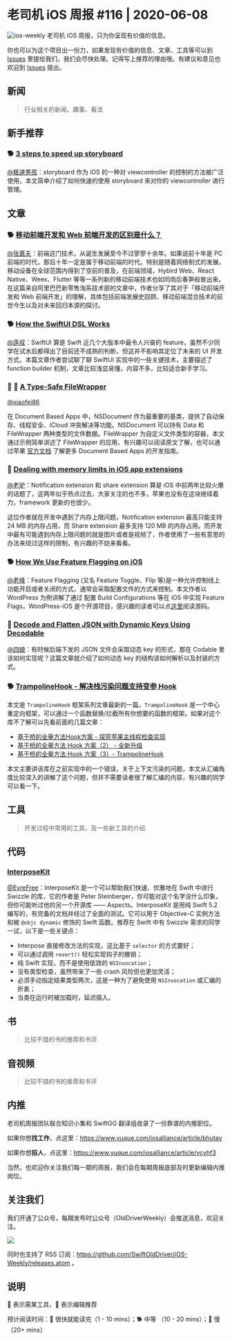 # 老司机 iOS 周报 #116 | 2020-06-08

![ios-weekly](https://github.com/SwiftOldDriver/iOS-Weekly/blob/master/assets/ios-weekly.png?raw=true)
老司机 iOS 周报，只为你呈现有价值的信息。

你也可以为这个项目出一份力，如果发现有价值的信息、文章、工具等可以到 [Issues](https://github.com/SwiftOldDriver/iOS-Weekly/issues) 里提给我们，我们会尽快处理。记得写上推荐的理由哦。有建议和意见也欢迎到 [Issues](https://github.com/SwiftOldDriver/iOS-Weekly/issues) 提出。

## 新闻

> 行业相关的新闻、趣事、看法

## 新手推荐

### 🐕 [3 steps to speed up storyboard](https://fluffy.es/3-steps-to-speed-up-storyboard/)

[@极速男孩](https://github.com/ztlyyznf001)：storyboard 作为 iOS 的一种对 viewcontroller 的控制的方法被广泛使用，本文简单介绍了如何快速的使用 storyboard 来对你的 viewcontroller 进行管理。


## 文章

### 🐕 [移动前端开发和 Web 前端开发的区别是什么？](https://mp.weixin.qq.com/s/kPn-2y3Q_CMjwCB1c1yVTA)

[@张嘉夫](https://github.com/josephchang10)：前端这门技术，从诞生发展至今不过寥寥十余年。如果说前十年是 PC 前端的时代，那后十年一定是属于移动前端的时代。特别是随着网络制式的发展，移动设备在全球范围内得到了空前的普及，在前端领域，Hybird Web、React Native、Weex、Flutter 等等一系列新的移动前端技术也如同雨后春笋般冒出来。在这篇来自阿里巴巴新零售淘系技术部的文章中，作者分享了其对于「移动前端开发和 Web 前端开发」的理解，具体包括前端发展史回顾、移动前端混合技术的前世今生以及对未来回归本源的探讨。


### 🐕 [How the SwiftUI DSL Works](https://harshil.net/blog/swiftui-dsl-function-builders)

[@莲叔](http://aaaron7.github.io/)：SwiftUI 算是 Swift 近几个大版本中最令人兴奋的 feature，虽然不少同学在试水后都得出了目前还不成熟的判断，但这并不影响其定位了未来的 UI 开发方式。本篇文章作者尝试聊了聊 SwiftUI 实现中的一些关键技术，主要描述了 function builder 机制，文章比较浅显易懂，内容不多，比较适合新手学习。

### 🐎 🚧 [A Type-Safe FileWrapper](https://heberti.com/posts/filewrapper/)

[@xiaofei86](https://weibo.com/xuyafei86)

在 Document Based Apps 中，NSDocument 作为最重要的基类，提供了自动保存、线程安全、iCloud 冲突解决等功能。NSDocument 可以持有 Data 和 FileWrapper 两种类型的文件数据。FileWrapper 为自定义文件类型的容器，本文通过示例简单讲述了 FileWrapper 的应用，有兴趣可以阅读原文了解，也可以通过苹果 [官方文档](https://developer.apple.com/document-based-apps/) 了解更多 Document Based Apps 的开发指南。

### 🐎 [Dealing with memory limits in iOS app extensions](https://blog.kulman.sk/dealing-with-memory-limits-in-app-extensions/)

[@老驴](https://www.weibo.com/6090610445)：Notification extension 和 share extension 算是 iOS 中前两年比较火爆的话题了，这两年似乎热点过去，大家关注的也不多，苹果也没有在这块继续着力，framework 更新的也很少。

这位作者就在开发中遇到了内存上限问题，Notification extension 最高只能支持 24 MB 的内存占用，而 Share extension 最多支持 120 MB 的内存占用。而开发中最有可能遇到内存上限问题的就是图片或者是视频了，作者使用了一些有意思的办法来绕过这样的限制，有兴趣的不妨来看看。

### 🐕 [How We Use Feature Flagging on iOS](https://mobile.blog/2020/05/29/how-we-use-feature-flagging-on-ios/)

[@老峰](https://github.com/gesantung)：Feature Flagging (又名 Feature Toggle、Flip 等)是一种允许控制线上功能开启或者关闭的方式，通常会采取配置文件的方式来控制。本文作者以 WordPress 为例讲解了通过 配置 Build Configurations 等在 iOS 中实现 Feature Flags，WordPress-iOS 是个开源项目，感兴趣的读者可以点[这里](https://github.com/wordpress-mobile/WordPress-iOS)阅读源码。

### 🐎 [Decode and Flatten JSON with Dynamic Keys Using Decodable](https://swiftsenpai.com/swift/decode-dynamic-keys-json/)

[@四娘](https://kemchenj.github.io/)：有时候后端下发的 JSON 文件会采取动态 key 的形式，那在 Codable 里该如何实现呢？这篇文章就介绍了如何动态 key 的结构该如何解析以及封装的方式。

### 🐕 [TrampolineHook - 解决栈污染问题支持变参 Hook](http://satanwoo.github.io/2020/05/18/TrampolineHookStack/?from=singlemessage&isappinstalled=0)
本文是 `TrampolineHook` 框架系列文章最新的一篇。`TrampolineHook` 是一个中心重定向框架，可以通过一个函数替换/拦截所有你想要的函数的框架。如果对这个库不了解可以先看前面的几篇文章：
- [基于桥的全量方法Hook方案 - 探究苹果主线程检查实现](http://satanwoo.github.io/2017/09/24/mainthreadchecker1/)
- [基于桥的全量方法 Hook 方案（2） - 全新升级](http://satanwoo.github.io/2020/04/22/NewBridgeHook/)
- [基于桥的全量方法 Hook 方案（3）- TrampolineHook](http://satanwoo.github.io/2020/04/26/TrampolineHookOpenSource/)

本文主要讲该库在之前实现中的一个错误，关于上下文污染的问题，本文从汇编角度比较深入的讲解了这个问题，但并不需要读者很了解汇编的内容，有兴趣的同学可以看一下。

## 工具

> 开发过程中常用的工具，及一些新工具的介绍

## 代码

### [InterposeKit](https://github.com/steipete/InterposeKit)

[@EyreFree](https://github.com/EyreFree)：InterposeKit 是一个可以帮助我们快速、优雅地在 Swift 中进行 Swizzle 的库，它的作者是 Peter Steinberger，你可能对这个名字没什么印象，但你可能听过他的另一个开源库 —— Aspects。InterposeKit 是用纯 Swift 5.2 编写的，有完备的文档并经过了全面的测试。它可以用于 Objective-C 实例方法和被 `@objc dynamic` 修饰的 Swift 函数。推荐在 Swift 中有 Swizzle 需求的同学一试，以下是一些关键点：

- Interpose 直接修改方法的实现，这比基于 `selector` 的方式要好；
- 可以通过调用 `revert()` 轻松实现钩子的撤销；
- 纯 Swift 实现，而不是使用低效的 `NSInvocation`；
- 没有类型检查，虽然带来了一些 crash 风险但也更加灵活；
- 必须手动指定结果类型两次，这是一种为了避免使用 `NSInvocation` 或汇编的折衷；
- 当类在运行时被加载时，延迟插入。

## 书

> 比较不错的书的推荐和书评

## 音视频

> 比较不错的书的推荐和书评

## 内推

老司机周报团队联合知识小集和 SwiftGG 翻译组收录了一份靠谱的内推职位。

如果你想**找工作**，点这里：https://www.yuque.com/iosalliance/article/bhutav

如果你想**招人**，点这里：https://www.yuque.com/iosalliance/article/ycyhf3

当然，也欢迎你关注我们每一期的周报，我们会在每期周报底部及时更新编辑内推岗位。

## 关注我们

我们开通了公众号，每期发布时公众号（OldDriverWeekly）会推送消息，欢迎关注。

![](https://github.com/SwiftOldDriver/iOS-Weekly/blob/master/assets/qrcode_for_wechat.jpg?raw=true)

同时也支持了 RSS 订阅：https://github.com/SwiftOldDriver/iOS-Weekly/releases.atom 。

## 说明

🚧 表示需某工具，🌟 表示编辑推荐

预计阅读时间：🐎 很快就能读完（1 - 10 mins）；🐕 中等 （10 - 20 mins）；🐢 慢（20+ mins）
